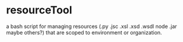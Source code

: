 # resourceTool

a bash script for managing resources (.py .jsc .xsl .xsd .wsdl node .jar maybe others?) that are scoped to environment or organization.



